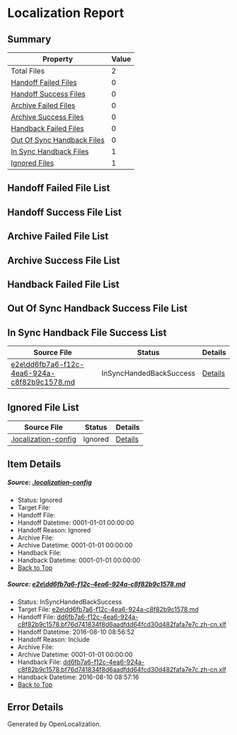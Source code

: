 # <a name='report-top'></a> Localization Report

## Summary
 Property | Value 
 -------- | ----- 
 Total Files | 2
[ Handoff Failed Files ](#handoff-failed-list)| 0
[ Handoff Success Files ](#handoff-success-list)| 0
[ Archive Failed Files ](#archive-failed-list)| 0
[ Archive Success Files ](#archive-success-list)| 0
[ Handback Failed Files ](#handback-failed-list)| 0
[ Out Of Sync Handback Files ](#outofsync-handback-success-list)| 0
[ In Sync Handback Files ](#insync-handback-success-list)| 1
[ Ignored Files ](#ignored-list)| 1

## <a name='handoff-failed-list'></a> Handoff Failed File List

## <a name='handoff-success-list'></a> Handoff Success File List

## <a name='archive-failed-list'></a> Archive Failed File List

## <a name='archive-success-list'></a> Archive Success File List

## <a name='handback-failed-list'></a> Handback Failed File List

## <a name='outofsync-handback-success-list'></a> Out Of Sync Handback Success File List

## <a name='insync-handback-success-list'></a> In Sync Handback File Success List
 Source File | Status | Details 
 ----------- | ------ | ------- 
 [e2e\dd6fb7a6-f12c-4ea6-924a-c8f82b9c1578.md](https://github.com/OpenLocalizationTestOrg/oltest/blob/c5cb3f0e77dc58ce925b1a9f4f969dda042effaa/e2e/dd6fb7a6-f12c-4ea6-924a-c8f82b9c1578.md) | InSyncHandedBackSuccess | [Details](#c74da6128d78375de85d9ced68fc638937c971491)

## <a name='ignored-list'></a> Ignored File List
 Source File | Status | Details 
 ----------- | ------ | ------- 
 [.localization-config](https://github.com/OpenLocalizationTestOrg/oltest/blob/c5cb3f0e77dc58ce925b1a9f4f969dda042effaa/.localization-config) | Ignored | [Details](#3d4f252ac210baf56311d7e97dcc2db10974dbd20)

## Item Details
##### <a name='3d4f252ac210baf56311d7e97dcc2db10974dbd20'></a> Source: [.localization-config](https://github.com/OpenLocalizationTestOrg/oltest/blob/c5cb3f0e77dc58ce925b1a9f4f969dda042effaa/.localization-config)
* Status: Ignored
* Target File: 
* Handoff File: 
* Handoff Datetime: 0001-01-01 00:00:00
* Handoff Reason: Ignored
* Archive File: 
* Archive Datetime: 0001-01-01 00:00:00
* Handback File: 
* Handback Datetime: 0001-01-01 00:00:00
* [Back to Top](#report-top)

##### <a name='c74da6128d78375de85d9ced68fc638937c971491'></a> Source: [e2e\dd6fb7a6-f12c-4ea6-924a-c8f82b9c1578.md](https://github.com/OpenLocalizationTestOrg/oltest/blob/c5cb3f0e77dc58ce925b1a9f4f969dda042effaa/e2e/dd6fb7a6-f12c-4ea6-924a-c8f82b9c1578.md)
* Status: InSyncHandedBackSuccess
* Target File: [e2e\dd6fb7a6-f12c-4ea6-924a-c8f82b9c1578.md](https://github.com/OpenLocalizationTestOrg/ol-test-zhcn/blob/58774e119ef083738a176afd3a8b6b3afec96be7/e2e/dd6fb7a6-f12c-4ea6-924a-c8f82b9c1578.md)
* Handoff File: [dd6fb7a6-f12c-4ea6-924a-c8f82b9c1578.bf76d741834f8d6aadfdd64fcd30d482fafa7e7c.zh-cn.xlf](https://github.com/OpenLocalizationTestOrg/olhandoff-e2e/blob/2628f92d892e249afc19f8372784af50d60deb79/ol-handoff/OpenLocalizationTestOrg/ol-test-zhcn/ci/ht/dd6fb7a6-f12c-4ea6-924a-c8f82b9c1578.bf76d741834f8d6aadfdd64fcd30d482fafa7e7c.zh-cn.xlf)
* Handoff Datetime: 2016-08-10 08:56:52
* Handoff Reason: Include
* Archive File: 
* Archive Datetime: 0001-01-01 00:00:00
* Handback File: [dd6fb7a6-f12c-4ea6-924a-c8f82b9c1578.bf76d741834f8d6aadfdd64fcd30d482fafa7e7c.zh-cn.xlf](https://github.com/OpenLocalizationTestOrg/olhandback-e2e/blob/a49f09ab38c78fcb70d301ba695f6e3f388662cc/ol-handback/OpenLocalizationTestOrg/ol-test-zhcn/ci/ht/dd6fb7a6-f12c-4ea6-924a-c8f82b9c1578.bf76d741834f8d6aadfdd64fcd30d482fafa7e7c.zh-cn.xlf)
* Handback Datetime: 2016-08-10 08:57:16
* [Back to Top](#report-top)


## Error Details

Generated by OpenLocalization.

